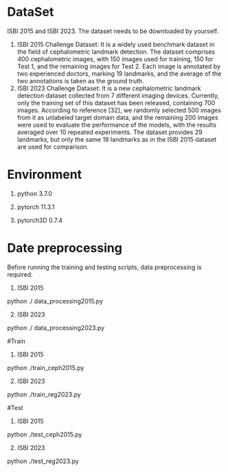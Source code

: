 # DataSet
ISBI 2015 and ISBI 2023. The dataset needs to be downloaded by yourself.
1. ISBI 2015 Challenge Dataset: It is a widely used benchmark dataset in the field of cephalometric landmark detection. The dataset comprises 400 cephalometric images, with 150 images used for training, 150 for Test 1, and the remaining images for Test 2. Each image is annotated by two experienced doctors, marking 19 landmarks, and the average of the two annotations is taken as the ground truth.
2. ISBI 2023 Challenge Dataset: It is a new cephalometric landmark detection dataset collected from 7 different imaging devices. Currently, only the training set of this dataset has been released, containing 700 images. According to reference [32], we randomly selected 500 images from it as unlabeled target domain data, and the remaining 200 images were used to evaluate the performance of the models, with the results averaged over 10 repeated experiments. The dataset provides 29 landmarks, but only the same 19 landmarks as in the ISBI 2015 dataset are used for comparison.

# Environment
1. python 3.7.0

2. pytorch 11.3.1

3. pytorch3D 0.7.4   

# Date preprocessing
Before running the training and testing scripts, data preprocessing is required.
1. ISBI 2015
   
python ./ data_processing2015.py

2. ISBI 2023
   
python ./ data_processing2023.py

#Train  
1. ISBI 2015
   
python ./train_ceph2015.py 

2. ISBI 2023
   
python ./train_reg2023.py

#Test
1. ISBI 2015
   
python ./test_ceph2015.py

2. ISBI 2023
   
python ./test_reg2023.py 
